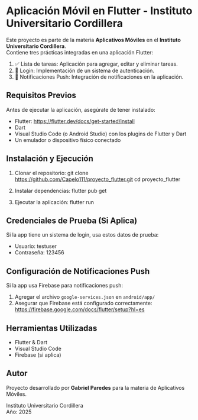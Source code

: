 # Aplicación Móvil en Flutter - Instituto Universitario Cordillera

Este proyecto es parte de la materia **Aplicativos Móviles** en el **Instituto Universitario Cordillera**.  
Contiene tres prácticas integradas en una aplicación Flutter:

1. ✅ Lista de tareas: Aplicación para agregar, editar y eliminar tareas.  
2. 🔑 Login: Implementación de un sistema de autenticación.  
3. 🔔 Notificaciones Push: Integración de notificaciones en la aplicación.

## Requisitos Previos

Antes de ejecutar la aplicación, asegúrate de tener instalado:

- Flutter: https://flutter.dev/docs/get-started/install
- Dart
- Visual Studio Code (o Android Studio) con los plugins de Flutter y Dart
- Un emulador o dispositivo físico conectado

## Instalación y Ejecución

1. Clonar el repositorio:
git clone https://github.com/Capelo111/proyecto_flutter.git cd proyecto_flutter

2. Instalar dependencias:
flutter pub get

3. Ejecutar la aplicación:
flutter run


## Credenciales de Prueba (Si Aplica)

Si la app tiene un sistema de login, usa estos datos de prueba:

- Usuario: testuser
- Contraseña: 123456

## Configuración de Notificaciones Push

Si la app usa Firebase para notificaciones push:

1. Agregar el archivo `google-services.json` en `android/app/`
2. Asegurar que Firebase está configurado correctamente: https://firebase.google.com/docs/flutter/setup?hl=es

## Herramientas Utilizadas

- Flutter & Dart
- Visual Studio Code
- Firebase (si aplica)

## Autor

Proyecto desarrollado por **Gabriel Paredes** para la materia de Aplicativos Móviles.  

Instituto Universitario Cordillera  
Año: 2025
